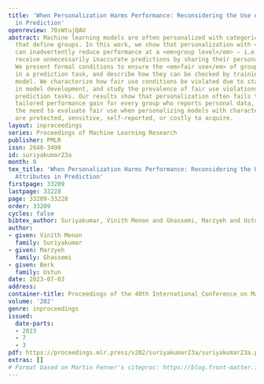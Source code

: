 ```yaml
---
title: 'When Personalization Harms Performance: Reconsidering the Use of Group Attributes
  in Prediction'
openreview: 70sWtujQAU
abstract: Machine learning models are often personalized with categorical attributes
  that define groups. In this work, we show that personalization with <em>group attributes</em>
  can inadvertently reduce performance at a <em>group level</em> – i.e., groups may
  receive unnecessarily inaccurate predictions by sharing their personal characteristics.
  We present formal conditions to ensure the <em>fair use</em> of group attributes
  in a prediction task, and describe how they can be checked by training one additional
  model. We characterize how fair use conditions be violated due to standard practices
  in model development, and study the prevalence of fair use violations in clinical
  prediction tasks. Our results show that personalization often fails to produce a
  tailored performance gain for every group who reports personal data, and underscore
  the need to evaluate fair use when personalizing models with characteristics that
  are protected, sensitive, self-reported, or costly to acquire.
layout: inproceedings
series: Proceedings of Machine Learning Research
publisher: PMLR
issn: 2640-3498
id: suriyakumar23a
month: 0
tex_title: 'When Personalization Harms Performance: Reconsidering the Use of Group
  Attributes in Prediction'
firstpage: 33209
lastpage: 33228
page: 33209-33228
order: 33209
cycles: false
bibtex_author: Suriyakumar, Vinith Menon and Ghassemi, Marzyeh and Ustun, Berk
author:
- given: Vinith Menon
  family: Suriyakumar
- given: Marzyeh
  family: Ghassemi
- given: Berk
  family: Ustun
date: 2023-07-03
address: 
container-title: Proceedings of the 40th International Conference on Machine Learning
volume: '202'
genre: inproceedings
issued:
  date-parts:
  - 2023
  - 7
  - 3
pdf: https://proceedings.mlr.press/v202/suriyakumar23a/suriyakumar23a.pdf
extras: []
# Format based on Martin Fenner's citeproc: https://blog.front-matter.io/posts/citeproc-yaml-for-bibliographies/
---
```

